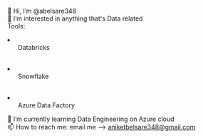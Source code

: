 👋 Hi, I’m @abelsare348</br>
👀 I’m interested in anything that's Data related </br>
Tools: </n>
&emsp;<li><ol>Databricks</ol></li>&emsp;<li><ol>Snowflake</ol></li>&emsp;<li><ol>Azure Data Factory</ol></li>
🌱 I’m currently learning Data Engineering on Azure cloud</br>
📫 How to reach me: email me --> aniketbelsare348@gmail.com</br>
